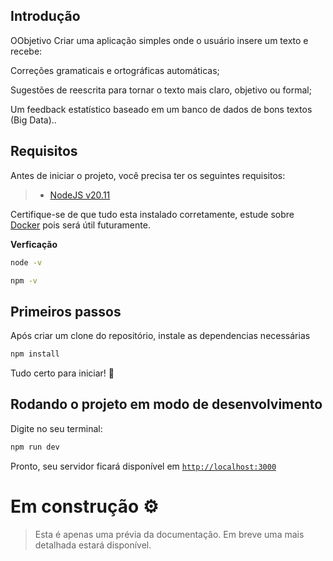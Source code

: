 ## Introdução
OObjetivo
Criar uma aplicação simples onde o usuário insere um texto e recebe:

Correções gramaticais e ortográficas automáticas;

Sugestões de reescrita para tornar o texto mais claro, objetivo ou formal;

Um feedback estatístico baseado em um banco de dados de bons textos (Big Data)..

## Requisitos
Antes de iniciar o projeto, você precisa ter os seguintes requisitos:

>- [NodeJS v20.11](https://nodejs.org/en)

Certifique-se de que tudo esta instalado corretamente, estude sobre [Docker](https://youtube.com/playlist?list=PLViOsriojeLrdw5VByn96gphHFxqH3O_N&si=ESyfJ9zKaBnLt46F) pois será útil futuramente.

**Verficação**
```bash
node -v

npm -v
```

## Primeiros passos
Após criar um clone do repositório, instale as dependencias necessárias

```bash
npm install
```

Tudo certo para iniciar! 🫡

## Rodando o projeto em modo de desenvolvimento

Digite no seu terminal:
```bash
npm run dev
```
Pronto, seu servidor ficará disponível em [`http://localhost:3000`](http://localhost:3000)


# Em construção ⚙️
>Esta é apenas uma prévia da documentação. Em breve uma mais detalhada estará disponível.

